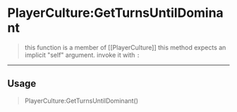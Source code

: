 # PlayerCulture:GetTurnsUntilDominant
> this function is a member of [[PlayerCulture]]
> this method expects an implicit "self" argument. invoke it with `:`
-----
## Usage
> PlayerCulture:GetTurnsUntilDominant()
